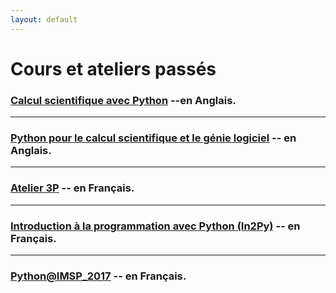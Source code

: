```yaml
---
layout: default
---
```


# Cours et ateliers passés 


### [**Calcul scientifique avec Python**](https://github.com/gabayae/scientific-computing) --en Anglais.


*********
### [**Python pour le calcul scientifique et le génie logiciel**](https://github.com/gabayae/Py-SciComp-SoftEng) -- en Anglais.


*********
### [**Atelier 3P**](https://ai-technipreneurs.github.io/site-officiel-atelier-3-P/) -- en Français.


*********
### [**Introduction à la programmation avec Python (In2Py)**](https://gabayae.github.io/bases_de_programmation_python/) -- en Français.

*********
### [**Python@IMSP_2017**](https://sites.google.com/aims.ac.za/python-imsp-2017/home?authuser=1) -- en Français.



